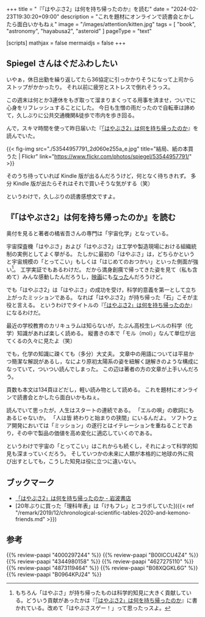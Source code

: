 +++
title = "『「はやぶさ2」は何を持ち帰ったのか』を読む"
date =  "2024-02-23T19:30:20+09:00"
description = "これを題材にオンラインで読書会とかしたら面白いかもねぇ"
image = "/images/attention/kitten.jpg"
tags = [ "book", "astronomy", "hayabusa2", "asteroid" ]
pageType = "text"

[scripts]
  mathjax = false
  mermaidjs = false
+++

## Spiegel さんはぐだふわしたい

いやぁ，休日出勤を繰り返してたら36協定に引っかかりそうになって上司からストップがかかったり。
それ以前に疲労とストレスで倒れそうっス。

この週末は何とか3連休をもぎ取って溜まりまくってる用事を済ませ，ついでに心身をリフレッシュすることにした。
今日も生憎の雨だったので自転車は諦めて，久しぶりに公共交通機関&徒歩で市内を歩き回る。

んで，スキマ時間を使って昨日届いた『[「はやぶさ2」は何を持ち帰ったのか]』を読んでいた。

{{< fig-img src="./53544957791_2d060e255a_e.jpg" title="結局、紙の本買うた | Flickr" link="https://www.flickr.com/photos/spiegel/53544957791/" >}}

そのうち待っていれば Kindle 版が出るんだろうけど，何となく待ちきれず。
多分 Kindle 版が出たらそれはそれで買いそうな気がする（笑）

というわけで，久しぶりの読書感想文ですよ。

## 『「はやぶさ2」は何を持ち帰ったのか』を読む

奥付を見ると著者の橘省吾さんの専門は「宇宙化学」となっている。

宇宙探査機「はやぶさ」および「はやぶさ2」は工学や製造現場における組織統制の実例としてよく挙がる。
たしかに最初の「はやぶさ」は，どちらかというと宇宙規模の「とってこい」もしくは「はじめてのおつかい」といった側面が強い[^h1]。
工学実証でもあるわけだ。
だから満身創痍で帰ってきた姿を見て（私も含めて）みんな感動したんだろうし，[映画](https://www.amazon.co.jp/dp/B00FIWD3TK?tag=baldandersinf-22&linkCode=ogi&th=1&psc=1)にも[なった](https://www.amazon.co.jp/dp/B012EOWS0E?tag=baldandersinf-22&linkCode=ogi&th=1&psc=1)んだろうけど。

[^h1]: もちろん「はやぶさ」が持ち帰ったものは科学的知見に大きく貢献している。どういう貢献があったかは『[「はやぶさ2」は何を持ち帰ったのか]』に書かれている。改めて「はやぶさスゲー！」って思ったっスよ。

でも「はやぶさ2」は「はやぶさ」の成功を受け，科学的意義を第一として立ち上がったミッションである。
なれば「はやぶさ2」が持ち帰った「石」こそが主役と言える。
というわけでタイトルの『[「はやぶさ2」は何を持ち帰ったのか]』になるわけだ。

最近の学校教育のカリキュラムは知らないが，たぶん高校生レベルの科学（化学）知識があれば楽しく読める。
縦書きの本で「モル（mol）」なんて単位が出てくるの久々に見たよ（笑）

でも，化学の知識に疎くても（多分）大丈夫。
文章中の用語については平易かつ簡潔な解説があるし，なにより原初太陽系の姿を紐解く謎解きのような構成になっていて，ついつい読んでしまった。
この辺は著者の方の文章が上手いんだろう。

頁数も本文は134頁ほどだし，軽い読み物として読める。
これを題材にオンラインで読書会とかしたら面白いかもねぇ。

読んでいて思ったが，人生はスタートの連続である。
「エルの唄」の歌詞にもあるじゃないか。
「人は皆 終わりと始まりの狭間」にいるんだよ。
ソフトウェア開発においては「ミッション」の遂行とはイテレーションを重ねることであり，その中で製品の価値を高め変化に適応していくのである。

というわけで宇宙の「とってこい」はこれからも続くし，それによって科学的知見も深まっていくだろう。
そしていつかの未来に人類が本格的に地球の外に飛び出すとしても，こうした知見は役に立つに違いない。

## ブックマーク

- [「はやぶさ2」は何を持ち帰ったのか - 岩波書店](https://www.iwanami.co.jp/book/b639909.html)
- [20年ぶりに買った「理科年表」は「けもフレ」とコラボしていた]({{< ref "/remark/2019/12/chronological-scientific-tables-2020-and-kemono-friends.md" >}})

[「はやぶさ2」は何を持ち帰ったのか]: https://www.amazon.co.jp/dp/4000297244?tag=baldandersinf-22&linkCode=ogi&th=1&psc=1 "「はやぶさ２」は何を持ち帰ったのか　リュウグウの石の声を聴く (岩波科学ライブラリー 324) | 橘　省吾 |本 | 通販 | Amazon"

## 参考

{{% review-paapi "4000297244" %}} <!-- 「はやぶさ2」は何を持ち帰ったのか -->
{{% review-paapi "B00ICCU4Z4" %}} <!-- 小惑星に挑む -->
{{% review-paapi "4344980158" %}} <!-- はやぶさ―不死身の探査機と宇宙研の物語 -->
{{% review-paapi "4627275110" %}} <!-- 天体物理学 -->
{{% review-paapi "4873119464" %}} <!-- ユニコーン企業のひみつ -->
{{% review-paapi "B08XQGKL6G" %}} <!-- ぐだふわエブリデー -->
{{% review-paapi "B0964KPJ24" %}} <!-- エルの唄 -->

